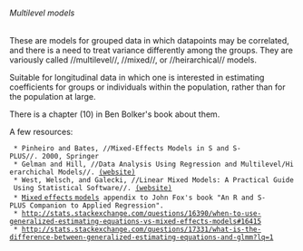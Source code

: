 ###### Multilevel models

These are models for grouped data in which datapoints may be correlated,
and there is a need to treat variance differently among the groups. They
are variously called //multilevel//, //mixed//, or //heirarchical//
models.

Suitable for longitudinal data in which one is interested in estimating
coefficients for groups or individuals within the population, rather
than for the population at large.

There is a chapter (10) in Ben Bolker's book about them.

A few resources:

` * Pinheiro and Bates, //Mixed-Effects Models in S and S-PLUS//. 2000, Springer`\
` * Gelman and Hill, //Data Analysis Using Regression and Multilevel/Hierarchichal Models//. `[`(website)`](http://www.stat.columbia.edu/~gelman/arm/ "wikilink")\
` * West, Welsch, and Galecki, //Linear Mixed Models: A Practical Guide Using Statistical Software//. `[`(website)`](http://www-personal.umich.edu/~bwest/almmussp.html "wikilink")\
` * `[`Mixed` `effects`
`models`](http://cran.r-project.org/doc/contrib/Fox-Companion/appendix-mixed-models.pdf "wikilink")` appendix to John Fox's book "An R and S-PLUS Companion to Applied Regression".`\
` * `[`http://stats.stackexchange.com/questions/16390/when-to-use-generalized-estimating-equations-vs-mixed-effects-models#16415`](http://stats.stackexchange.com/questions/16390/when-to-use-generalized-estimating-equations-vs-mixed-effects-models#16415)\
` * `[`http://stats.stackexchange.com/questions/17331/what-is-the-difference-between-generalized-estimating-equations-and-glmm?lq=1`](http://stats.stackexchange.com/questions/17331/what-is-the-difference-between-generalized-estimating-equations-and-glmm?lq=1)
